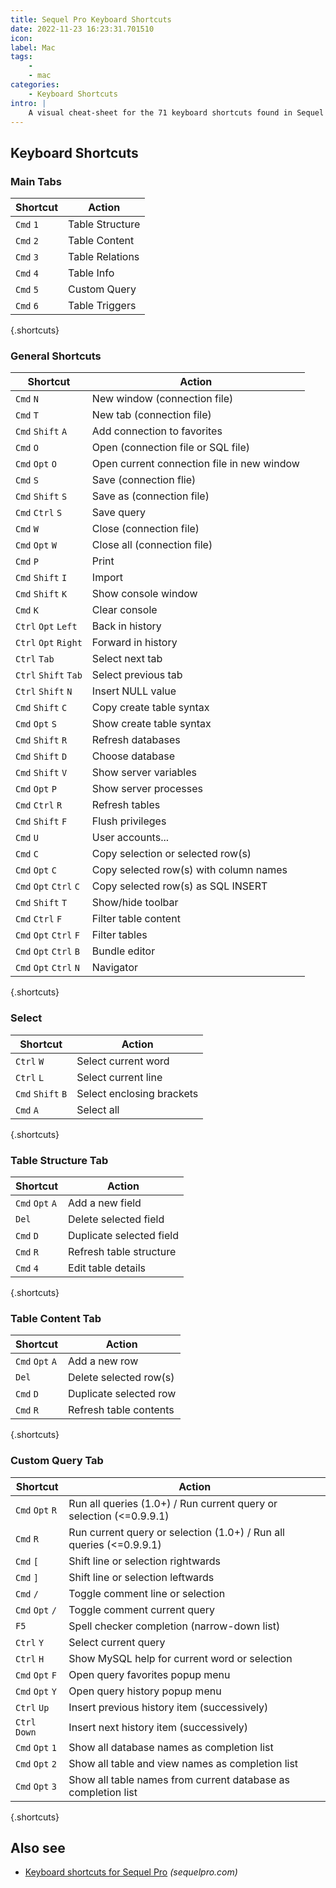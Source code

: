```yaml
---
title: Sequel Pro Keyboard Shortcuts
date: 2022-11-23 16:23:31.701510
icon: 
label: Mac
tags: 
    - 
    - mac
categories:
    - Keyboard Shortcuts
intro: |
    A visual cheat-sheet for the 71 keyboard shortcuts found in Sequel Pro. This application is MacOS-only.
---
```




Keyboard Shortcuts
------------------



### Main Tabs

Shortcut | Action
---|---
`Cmd` `1`  | Table Structure
`Cmd` `2`  | Table Content
`Cmd` `3`  | Table Relations
`Cmd` `4`  | Table Info
`Cmd` `5`  | Custom Query
`Cmd` `6`  | Table Triggers
{.shortcuts}


### General Shortcuts

Shortcut | Action
---|---
`Cmd` `N`  | New window (connection file)
`Cmd` `T`  | New tab (connection file)
`Cmd` `Shift` `A`  | Add connection to favorites
`Cmd` `O`  | Open (connection file or SQL file)
`Cmd` `Opt` `O`  | Open current connection file in new window
`Cmd` `S`  | Save (connection flie)
`Cmd` `Shift` `S`  | Save as (connection file)
`Cmd` `Ctrl` `S`  | Save query
`Cmd` `W`  | Close (connection file)
`Cmd` `Opt` `W`  | Close all (connection file)
`Cmd` `P`  | Print
`Cmd` `Shift` `I`  | Import
`Cmd` `Shift` `K`  | Show console window
`Cmd` `K`  | Clear console
`Ctrl` `Opt` `Left`  | Back in history
`Ctrl` `Opt` `Right`  | Forward in history
`Ctrl` `Tab`  | Select next tab
`Ctrl` `Shift` `Tab`  | Select previous tab
`Ctrl` `Shift` `N`  | Insert NULL value
`Cmd` `Shift` `C`  | Copy create table syntax
`Cmd` `Opt` `S`  | Show create table syntax
`Cmd` `Shift` `R`  | Refresh databases
`Cmd` `Shift` `D`  | Choose database
`Cmd` `Shift` `V`  | Show server variables
`Cmd` `Opt` `P`  | Show server processes
`Cmd` `Ctrl` `R`  | Refresh tables
`Cmd` `Shift` `F`  | Flush privileges
`Cmd` `U`  | User accounts...
`Cmd` `C`  | Copy selection or selected row(s)
`Cmd` `Opt` `C`  | Copy selected row(s) with column names
`Cmd` `Opt` `Ctrl` `C`  | Copy selected row(s) as SQL INSERT
`Cmd` `Shift` `T`  | Show/hide toolbar
`Cmd` `Ctrl` `F`  | Filter table content
`Cmd` `Opt` `Ctrl` `F`  | Filter tables
`Cmd` `Opt` `Ctrl` `B`  | Bundle editor
`Cmd` `Opt` `Ctrl` `N`  | Navigator
{.shortcuts}


### Select

Shortcut | Action
---|---
`Ctrl` `W`  | Select current word
`Ctrl` `L`  | Select current line
`Cmd` `Shift` `B`  | Select enclosing brackets
`Cmd` `A`  | Select all
{.shortcuts}


### Table Structure Tab

Shortcut | Action
---|---
`Cmd` `Opt` `A`  | Add a new field
`Del`  | Delete selected field
`Cmd` `D`  | Duplicate selected field
`Cmd` `R`  | Refresh table structure
`Cmd` `4`  | Edit table details
{.shortcuts}


### Table Content Tab

Shortcut | Action
---|---
`Cmd` `Opt` `A`  | Add a new row
`Del`  | Delete selected row(s)
`Cmd` `D`  | Duplicate selected row
`Cmd` `R`  | Refresh table contents
{.shortcuts}


### Custom Query Tab

Shortcut | Action
---|---
`Cmd` `Opt` `R`  | Run all queries (1.0+) / Run current query or selection (<=0.9.9.1)
`Cmd` `R`  | Run current query or selection (1.0+) / Run all queries (<=0.9.9.1)
`Cmd` `[`  | Shift line or selection rightwards
`Cmd` `]`  | Shift line or selection leftwards
`Cmd` `/`  | Toggle comment line or selection
`Cmd` `Opt` `/`  | Toggle comment current query
`F5`  | Spell checker completion (narrow-down list)
`Ctrl` `Y`  | Select current query
`Ctrl` `H`  | Show MySQL help for current word or selection
`Cmd` `Opt` `F`  | Open query favorites popup menu
`Cmd` `Opt` `Y`  | Open query history popup menu
`Ctrl` `Up`  | Insert previous history item (successively)
`Ctrl` `Down`  | Insert next history item (successively)
`Cmd` `Opt` `1`  | Show all database names as completion list
`Cmd` `Opt` `2`  | Show all table and view names as completion list
`Cmd` `Opt` `3`  | Show all table names from current database as completion list
{.shortcuts}




Also see
--------
- [Keyboard shortcuts for Sequel Pro](https://sequelpro.com/docs/get-started/keyboard-shortcuts) _(sequelpro.com)_
